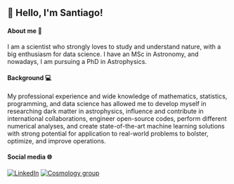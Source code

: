 ## 👋 Hello, I'm Santiago!

#### About me 🔭

I am a scientist who strongly loves to study and understand nature, with a big enthusiasm for data science. I have an MSc in Astronomy, and nowadays, I am pursuing a PhD in Astrophysics.

#### Background 💻

My professional experience and wide knowledge of mathematics, statistics, programming, and data science has allowed me to develop myself in researching dark matter in astrophysics, influence and contribute in international collaborations, engineer open-source codes, perform different numerical analyses, and create state-of-the-art machine learning solutions with strong potential for application to real-world problems to bolster, optimize, and improve operations.

#### Social media 🌐

[![LinkedIn](https://img.shields.io/badge/LinkedIn-in-blue)](www.linkedin.com/in/santiago-collazo-7b3a82191)
[![Cosmology group](https://img.shields.io/badge/Research%20group-white)](http://cosmologia.fcaglp.unlp.edu.ar/)
